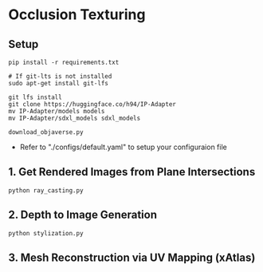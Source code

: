 # Occlusion Texturing

## Setup
```
pip install -r requirements.txt

# If git-lts is not installed
sudo apt-get install git-lfs

git lfs install
git clone https://huggingface.co/h94/IP-Adapter
mv IP-Adapter/models models
mv IP-Adapter/sdxl_models sdxl_models

download_objaverse.py
```
- Refer to "./configs/default.yaml" to setup your configuraion file

## 1. Get Rendered Images from Plane Intersections
```
python ray_casting.py
```

## 2. Depth to Image Generation 
```
python stylization.py
```

## 3. Mesh Reconstruction via UV Mapping (xAtlas)